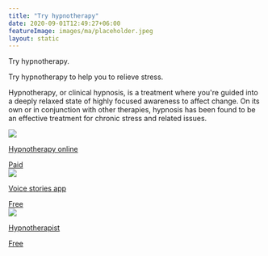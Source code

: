 ```yaml
---
title: "Try hypnotherapy"
date: 2020-09-01T12:49:27+06:00
featureImage: images/ma/placeholder.jpeg
layout: static
---
```


Try hypnotherapy.

Try hypnotherapy to help you to relieve stress.

Hypnotherapy, or clinical hypnosis, is a treatment where you're guided into a deeply relaxed state of highly focused awareness to affect change. On its own or in conjunction with other therapies, hypnosis has been found to be an effective treatment for chronic stress and related issues.

<a class="ma-link" href="https://www.hypnotherapyonline.uk/"><div class="ma-card"><div class="ma-icon"><img src ="/images/icon-pound.png"/></div><div class="ma-name"><p>Hypnotherapy online</p></div><div class="ma-paid-text"><span>Paid</span></div></div></a><a class="ma-link" href="https://voice-stories.app/"><div class="ma-card"><div class="ma-icon"><img src ="/images/icon-check.png"/></div><div class="ma-name"><p>Voice stories app</p></div><div class="ma-paid-text"><span>Free</span></div></div></a><a class="ma-link" href="https://www.hypnotherapists.org.uk/hypnotherapy/benefits/"><div class="ma-card"><div class="ma-icon"><img src ="/images/icon-check.png"/></div><div class="ma-name"><p>Hypnotherapist</p></div><div class="ma-paid-text"><span>Free</span></div></div></a>  

<br/><br/>






